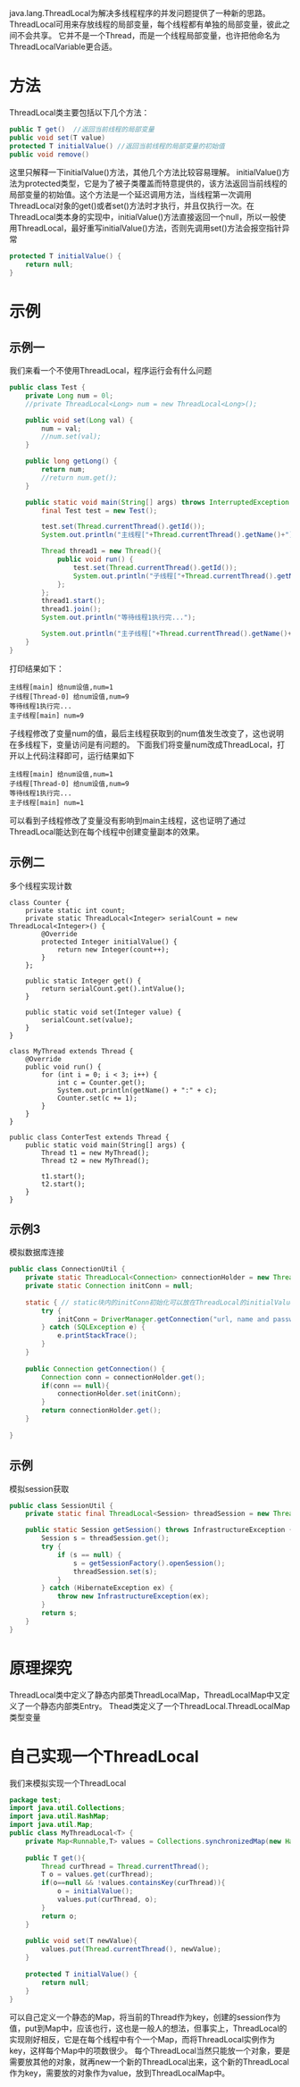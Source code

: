 java.lang.ThreadLocal为解决多线程程序的并发问题提供了一种新的思路。ThreadLocal可用来存放线程的局部变量，每个线程都有单独的局部变量，彼此之间不会共享。
它并不是一个Thread，而是一个线程局部变量，也许把他命名为ThreadLocalVariable更合适。



# 方法
ThreadLocal<T>类主要包括以下几个方法：
```java
public T get()  //返回当前线程的局部变量
public void set(T value)
protected T initialValue() //返回当前线程的局部变量的初始值
public void remove()
```

这里只解释一下initialValue()方法，其他几个方法比较容易理解。
initialValue()方法为protected类型，它是为了被子类覆盖而特意提供的，该方法返回当前线程的局部变量的初始值。这个方法是一个延迟调用方法，当线程第一次调用ThreadLocal对象的get()或者set()方法时才执行，并且仅执行一次。在ThreadLocal类本身的实现中，initialValue()方法直接返回一个null，所以一般使用ThreadLocal，最好重写initialValue()方法，否则先调用set()方法会报空指针异常
```java
protected T initialValue() {
	return null;
}
```

# 示例
## 示例一
我们来看一个不使用ThreadLocal，程序运行会有什么问题
```java
public class Test {
    private Long num = 0l;
    //private ThreadLocal<Long> num = new ThreadLocal<Long>();

    public void set(Long val) {
    	num = val;
    	//num.set(val);
    }

    public long getLong() {
    	return num;
        //return num.get();
    }

    public static void main(String[] args) throws InterruptedException {
        final Test test = new Test();

        test.set(Thread.currentThread().getId());
        System.out.println("主线程["+Thread.currentThread().getName()+"] 给num设值,num="+test.getLong());

        Thread thread1 = new Thread(){
            public void run() {
                test.set(Thread.currentThread().getId());
                System.out.println("子线程["+Thread.currentThread().getName()+"] 给num设值,num="+test.getLong());
            };
        };
        thread1.start();
        thread1.join();
        System.out.println("等待线程1执行完...");

        System.out.println("主子线程["+Thread.currentThread().getName()+"] num="+test.getLong());
    }
}
```
打印结果如下：
```plain
主线程[main] 给num设值,num=1
子线程[Thread-0] 给num设值,num=9
等待线程1执行完...
主子线程[main] num=9
```
子线程修改了变量num的值，最后主线程获取到的num值发生改变了，这也说明在多线程下，变量访问是有问题的。
下面我们将变量num改成ThreadLocal，打开以上代码注释即可，运行结果如下
``` plain 
主线程[main] 给num设值,num=1
子线程[Thread-0] 给num设值,num=9
等待线程1执行完...
主子线程[main] num=1
```
可以看到子线程修改了变量没有影响到main主线程，这也证明了通过ThreadLocal能达到在每个线程中创建变量副本的效果。

## 示例二
多个线程实现计数
```plain 
class Counter {
	private static int count;
	private static ThreadLocal<Integer> serialCount = new ThreadLocal<Integer>() {
		@Override
		protected Integer initialValue() {
			return new Integer(count++);
		}
	};

	public static Integer get() {
		return serialCount.get().intValue();
	}

	public static void set(Integer value) {
		serialCount.set(value);
	}
}

class MyThread extends Thread {
	@Override
	public void run() {
		for (int i = 0; i < 3; i++) {
			int c = Counter.get();
			System.out.println(getName() + ":" + c);
			Counter.set(c += 1);
		}
	}
}

public class ConterTest extends Thread {
	public static void main(String[] args) {
		Thread t1 = new MyThread();
		Thread t2 = new MyThread();

		t1.start();
		t2.start();
	}
}

```

## 示例3
模拟数据库连接
```java
public class ConnectionUtil {
    private static ThreadLocal<Connection> connectionHolder = new ThreadLocal<Connection>();
    private static Connection initConn = null; 
	
    static { // static块内的initConn初始化可以放在ThreadLocal的initialValue方法中
        try {
            initConn = DriverManager.getConnection("url, name and password");
        } catch (SQLException e) {
            e.printStackTrace();
        }
    }
    
    public Connection getConnection() {
        Connection conn = connectionHolder.get();
        if(conn == null){
			connectionHolder.set(initConn);
		} 
        return connectionHolder.get();
    }
    
}

```

## 示例
模拟session获取
```java
public class SessionUtil {
	private static final ThreadLocal<Session> threadSession = new ThreadLocal<Session>();

	public static Session getSession() throws InfrastructureException {
		Session s = threadSession.get();
		try {
			if (s == null) {
				s = getSessionFactory().openSession();
				threadSession.set(s);
			}
		} catch (HibernateException ex) {
			throw new InfrastructureException(ex);
		}
		return s;
	}
}
```

# 原理探究
ThreadLocal类中定义了静态内部类ThreadLocalMap，ThreadLocalMap中又定义了一个静态内部类Entry。
Thead类定义了一个ThreadLocal.ThreadLocalMap类型变量



# 自己实现一个ThreadLocal
我们来模拟实现一个ThreadLocal
```java
package test;
import java.util.Collections;
import java.util.HashMap;
import java.util.Map;
public class MyThreadLocal<T> {
	private Map<Runnable,T> values = Collections.synchronizedMap(new HashMap<Runnable,T>());
	
	public T get(){
		Thread curThread = Thread.currentThread();
		T o = values.get(curThread);
		if(o==null && !values.containsKey(curThread)){
			o = initialValue();
			values.put(curThread, o);
		}
		return o;
	}
	
	public void set(T newValue){
		values.put(Thread.currentThread(), newValue);
	}
	
	protected T initialValue() {
		return null;
	}
}
```
可以自己定义一个静态的Map，将当前的Thread作为key，创建的session作为值，put到Map中，应该也行，这也是一般人的想法，但事实上，ThreadLocal的实现刚好相反，它是在每个线程中有个一个Map，而将ThreadLocal实例作为key，这样每个Map中的项数很少。
每个ThreadLocal当然只能放一个对象，要是需要放其他的对象，就再new一个新的ThreadLocal出来，这个新的ThreadLocal作为key，需要放的对象作为value，放到ThreadLocalMap中。



